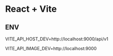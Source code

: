 # React + Vite

## ENV

VITE_API_HOST_DEV=http://localhost:9000/api/v1

VITE_API_IMAGE_DEV=http://localhost:9000
